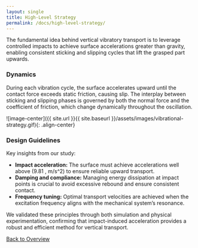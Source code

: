 ```yaml
---
layout: single
title: High-Level Strategy
permalink: /docs/high-level-strategy/
---
```


The fundamental idea behind vertical vibratory transport is to leverage controlled impacts to achieve surface accelerations greater than gravity, enabling consistent sticking and slipping cycles that lift the grasped part upwards.

### Dynamics
During each vibration cycle, the surface accelerates upward until the contact force exceeds static friction, causing slip. The interplay between sticking and slipping phases is governed by both the normal force and the coefficient of friction, which change dynamically throughout the oscillation.

![image-center]({{ site.url }}{{ site.baseurl }}/assets/images/vibrational-strategy.gif){: .align-center}

### Design Guidelines
Key insights from our study:
- **Impact acceleration:** The surface must achieve accelerations well above \(9.81 \, m/s^2\) to ensure reliable upward transport.
- **Damping and compliance:** Managing energy dissipation at impact points is crucial to avoid excessive rebound and ensure consistent contact.
- **Frequency tuning:** Optimal transport velocities are achieved when the excitation frequency aligns with the mechanical system’s resonance.

We validated these principles through both simulation and physical experimentation, confirming that impact-induced acceleration provides a robust and efficient method for vertical transport.

[Back to Overview](index.md)
